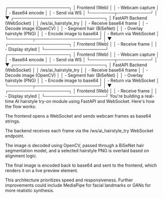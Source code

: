 ┌────────────────────┐
│    Frontend (Web)  │
│  - Webcam capture  │
│  - Base64 encode   │
│  - Send via WS     │
└────────┬───────────┘
         │
         ▼
┌──────────────────────────────┐
│ FastAPI Backend (WebSocket) │
│  /ws/ai_hairstyle_try        │
│  - Receive base64 frame      │
│  - Decode image (OpenCV)     │
│  - Segment hair (BiSeNet)    │
│  - Overlay hairstyle (PNG)   │
│  - Encode image to base64    │
│  - Return via WebSocket      │
└────────┬─────────────────────┘
         │
         ▼
┌────────────────────┐
│   Frontend (Web)   │
│ - Receive frame    │
│ - Display styled   │
└────────────────────┘
┌────────────────────┐
│    Frontend (Web)  │
│  - Webcam capture  │
│  - Base64 encode   │
│  - Send via WS     │
└────────┬───────────┘
         │
         ▼
┌──────────────────────────────┐
│ FastAPI Backend (WebSocket) │
│  /ws/ai_hairstyle_try        │
│  - Receive base64 frame      │
│  - Decode image (OpenCV)     │
│  - Segment hair (BiSeNet)    │
│  - Overlay hairstyle (PNG)   │
│  - Encode image to base64    │
│  - Return via WebSocket      │
└────────┬─────────────────────┘
         │
         ▼
┌────────────────────┐
│   Frontend (Web)   │
│ - Receive frame    │
│ - Display styled   │
└────────────────────┘
You're building a real-time AI hairstyle try-on module using FastAPI and WebSocket. Here's how the flow works:

The frontend opens a WebSocket and sends webcam frames as base64 strings.

The backend receives each frame via the /ws/ai_hairstyle_try WebSocket endpoint.

The image is decoded using OpenCV, passed through a BiSeNet hair segmentation model, and a selected hairstyle PNG is overlaid based on alignment logic.

The final image is encoded back to base64 and sent to the frontend, which renders it on a live preview element.

This architecture prioritizes speed and responsiveness. Further improvements could include MediaPipe for facial landmarks or GANs for more realistic synthesis.

